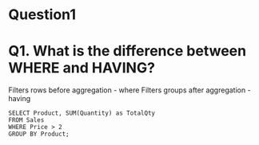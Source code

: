 # Question1 
# Q1. What is the difference between WHERE and HAVING?
Filters rows before aggregation - where
Filters groups after aggregation - having

```
SELECT Product, SUM(Quantity) as TotalQty
FROM Sales
WHERE Price > 2
GROUP BY Product;

```
